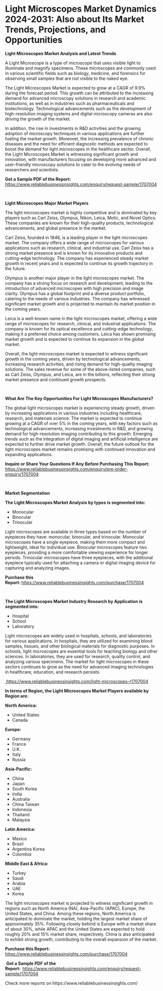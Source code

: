 <p><h1>Light Microscopes Market Dynamics 2024-2031: Also about Its Market Trends, Projections, and Opportunities</h1></p><p><strong>Light Microscopes Market Analysis and Latest Trends</strong></p>
<p><p>A Light Microscope is a type of microscope that uses visible light to illuminate and magnify specimens. These microscopes are commonly used in various scientific fields such as biology, medicine, and forensics for observing small samples that are not visible to the naked eye.</p><p>The Light Microscopes Market is expected to grow at a CAGR of 9.9% during the forecast period. This growth can be attributed to the increasing demand for advanced microscopy solutions in research and academic institutions, as well as in industries such as pharmaceuticals and biotechnology. Technological advancements such as the development of high-resolution imaging systems and digital microscopy cameras are also driving the growth of the market.</p><p>In addition, the rise in investments in R&D activities and the growing adoption of microscopy techniques in various applications are further fueling the market growth. Moreover, the increasing prevalence of chronic diseases and the need for efficient diagnostic methods are expected to boost the demand for light microscopes in the healthcare sector. Overall, the Light Microscopes Market is witnessing significant growth and innovation, with manufacturers focusing on developing more advanced and user-friendly microscopy solutions to cater to the evolving needs of researchers and scientists.</p></p>
<p><strong>Get a Sample PDF of the Report:&nbsp;</strong> <a href="https://www.reliablebusinessinsights.com/enquiry/request-sample/1707004">https://www.reliablebusinessinsights.com/enquiry/request-sample/1707004</a></p>
<p>&nbsp;</p>
<p><strong>Light Microscopes Major Market Players</strong></p>
<p><p>The light microscopes market is highly competitive and is dominated by key players such as Carl Zeiss, Olympus, Nikon, Leica, Motic, and Novel Optics. These companies are known for their high-quality products, technological advancements, and global presence in the market.</p><p>Carl Zeiss, founded in 1846, is a leading player in the light microscopes market. The company offers a wide range of microscopes for various applications such as research, clinical, and industrial use. Carl Zeiss has a strong market presence and is known for its innovative products and cutting-edge technology. The company has experienced steady market growth in recent years and is expected to continue its growth trajectory in the future.</p><p>Olympus is another major player in the light microscopes market. The company has a strong focus on research and development, leading to the introduction of advanced microscopes with high precision and image clarity. Olympus has a global footprint and a diverse product portfolio, catering to the needs of various industries. The company has witnessed significant market growth and is projected to maintain its market position in the coming years.</p><p>Leica is a well-known name in the light microscopes market, offering a wide range of microscopes for research, clinical, and industrial applications. The company is known for its optical excellence and cutting-edge technology, making it a preferred choice among customers. Leica has shown promising market growth and is expected to continue its expansion in the global market.</p><p>Overall, the light microscopes market is expected to witness significant growth in the coming years, driven by technological advancements, increasing research activities, and rising demand for high-quality imaging solutions. The sales revenue for some of the above-listed companies, such as Carl Zeiss, Olympus, and Leica, are in the billions, reflecting their strong market presence and continued growth prospects.</p></p>
<p>&nbsp;</p>
<p><strong>What Are The Key Opportunities For Light Microscopes Manufacturers?</strong></p>
<p><p>The global light microscopes market is experiencing steady growth, driven by increasing applications in various industries including healthcare, research, and materials science. The market is expected to continue growing at a CAGR of over 5% in the coming years, with key factors such as technological advancements, increasing investments in R&D, and growing demand for high-resolution imaging contributing to this growth. Emerging trends such as the integration of digital imaging and artificial intelligence are expected to further drive market growth. Overall, the future outlook for the light microscopes market remains promising with continued innovation and expanding applications.</p></p>
<p><strong>Inquire or Share Your Questions If Any Before Purchasing This Report:</strong> <a href="https://www.reliablebusinessinsights.com/enquiry/pre-order-enquiry/1707004">https://www.reliablebusinessinsights.com/enquiry/pre-order-enquiry/1707004</a></p>
<p>&nbsp;</p>
<p><strong>Market Segmentation</strong></p>
<p><strong>The Light Microscopes Market Analysis by types is segmented into:</strong></p>
<p><ul><li>Monocular</li><li>Binocular</li><li>Trinocular</li></ul></p>
<p><p>Light microscopes are available in three types based on the number of eyepieces they have: monocular, binocular, and trinocular. Monocular microscopes have a single eyepiece, making them more compact and lightweight, ideal for individual use. Binocular microscopes feature two eyepieces, providing a more comfortable viewing experience for longer periods. Trinocular microscopes have three eyepieces, with the additional eyepiece typically used for attaching a camera or digital imaging device for capturing and analyzing images.</p></p>
<p><strong>Purchase this Report:&nbsp;</strong><a href="https://www.reliablebusinessinsights.com/purchase/1707004">https://www.reliablebusinessinsights.com/purchase/1707004</a></p>
<p>&nbsp;</p>
<p><strong>The Light Microscopes Market Industry Research by Application is segmented into:</strong></p>
<p><ul><li>Hospital</li><li>School</li><li>Laboratory</li></ul></p>
<p><p>Light microscopes are widely used in hospitals, schools, and laboratories for various applications. In hospitals, they are utilized for examining blood samples, tissues, and other biological materials for diagnostic purposes. In schools, light microscopes are essential tools for teaching biology and other sciences. In laboratories, they are used for research, quality control, and analyzing various specimens. The market for light microscopes in these sectors continues to grow as the need for advanced imaging technologies in healthcare, education, and research persists.</p></p>
<p><a href="https://www.reliablebusinessinsights.com/light-microscopes-r1707004">&nbsp;https://www.reliablebusinessinsights.com/light-microscopes-r1707004</a></p>
<p><strong>In terms of Region, the Light Microscopes Market Players available by Region are:</strong></p>
<p>
    <p> <strong> North America: </strong>
        <ul>
            <li>United States</li>
            <li>Canada</li>
        </ul>
        </p> 
    <p> <strong> Europe: </strong>
        <ul>
            <li>Germany</li>
            <li>France</li>
            <li>U.K.</li>
            <li>Italy</li>
            <li>Russia</li>
        </ul>
        </p> 
    <p> <strong> Asia-Pacific: </strong>
        <ul>
            <li>China</li>
            <li>Japan</li>
            <li>South Korea</li>
            <li>India</li>
            <li>Australia</li>
            <li>China Taiwan</li>
            <li>Indonesia</li>
            <li>Thailand</li>
            <li>Malaysia</li>
        </ul>
        </p> 
    <p> <strong> Latin America: </strong>
        <ul>
            <li>Mexico</li>
            <li>Brazil</li>
            <li>Argentina Korea</li>
            <li>Colombia</li>
        </ul>
        </p> 
    <p> <strong> Middle East & Africa: </strong>
        <ul>
            <li>Turkey</li>
            <li>Saudi</li>
            <li>Arabia</li>
            <li>UAE</li>
            <li>Korea</li>
        </ul>
    </p>
    </p>
<p><p>The light microscopes market is projected to witness significant growth in regions such as North America (NA), Asia-Pacific (APAC), Europe, the United States, and China. Among these regions, North America is anticipated to dominate the market, holding the largest market share of approximately 35%. Following closely behind is Europe with a market share of about 30%, while APAC and the United States are expected to hold roughly 20% and 15% market share, respectively. China is also anticipated to exhibit strong growth, contributing to the overall expansion of the market.</p></p>
<p><strong>Purchase this Report: </strong><a href="https://www.reliablebusinessinsights.com/purchase/1707004">https://www.reliablebusinessinsights.com/purchase/1707004</a></p>
<p>&nbsp;<strong>Get a Sample PDF of the Report:&nbsp;&nbsp;</strong><a href="https://www.reliablebusinessinsights.com/enquiry/request-sample/1707004">https://www.reliablebusinessinsights.com/enquiry/request-sample/1707004</a></p>
<p><strong></strong></p>
<p>Check more reports on https://www.reliablebusinessinsights.com/</p>